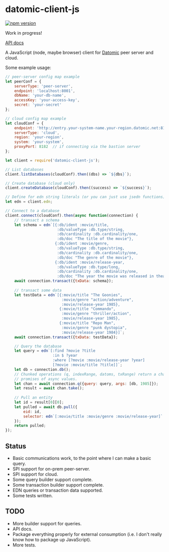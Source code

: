 # datomic-client-js

[![npm version](https://badge.fury.io/js/datomic-client-js.svg)](https://badge.fury.io/js/datomic-client-js)

Work in progress!

[API docs](https://csm.github.io/datomic-client-js/)

A JavaScript (node, maybe browser) client for [Datomic](https://datomic.com)
peer server and cloud.

Some example usage:

```javascript
// peer-server config map example
let peerConf = {
    serverType: 'peer-server',
    endpoint: 'localhost:8001',
    dbName: 'your-db-name',
    accessKey: 'your-access-key',
    secret: 'your-secret'
};

// cloud config map example
let cloudConf = {
    endpoint: 'http://entry.your-system-name.your-region.datomic.net:8182/',
    serverType: 'cloud',
    region: 'your-region',
    system: 'your-system',
    proxyPort: 8182  // if connecting via the bastion server
};

let client = require('datomic-client-js');

// List databases
client.listDatabases(cloudConf).then((dbs) => `${dbs}`);

// Create database (cloud only)
client.createDatabase(cloudConf).then((success) => `${success}`);

// Define for edn string literals (or you can just use jsedn functions).
let edn = client.edn;

// Connect to a database
client.connect(cloudConf).then(async function(connection) {
    // transact a schema
    let schema = edn`[{:db/ident :movie/title,
                       :db/valueType :db.type/string,
                       :db/cardinality :db.cardinality/one,
                       :db/doc "The title of the movie"},
                      {:db/ident :movie/genre,
                       :db/valueType :db.type/string,
                       :db/cardinality :db.cardinality/one,
                       :db/doc "The genre of the movie"},
                      {:db/ident :movie/release-year,
                       :db/valueType :db.type/long,
                       :db/cardinality :db.cardinality/one,
                       :db/doc "The year the movie was released in theaters"}]`;
    await connection.transact({txData: schema});
    
    // transact some data
    let testData = edn`[{:movie/title "The Goonies",
                         :movie/genre "action/adventure",
                         :movie/release-year 1985},
                        {:movie/title "Commando",
                         :movie/genre "thriller/action",
                         :movie/release-year 1985},
                        {:movie/title "Repo Man",
                         :movie/genre "punk dystopia",
                         :movie/release-year 1984}]`;
    await connection.transact({txData: testData});

    // Query the database
    let query = edn`[:find ?movie ?title
                     :in $ ?year
                     :where [?movie :movie/release-year ?year]
                     [?movie :movie/title ?title]]`;
    let db = connection.db();
    // Chunked operations (q, indexRange, datoms, txRange) return a channel that yields
    // promises of async values.
    let chan = await connection.q({query: query, args: [db, 1985]});
    let result = await chan.take();
    
    // Pull an entity
    let id = result[0][0];
    let pulled = await db.pull({
        eid: id,
        selector: edn`[:movie/title :movie/genre :movie/release-year]`    
    });
    return pulled;
});
```

## Status

* Basic communications work, to the point where I can make a basic query.
* SPI support for on-prem peer-server.
* SPI support for cloud.
* Some query builder support complete.
* Some transaction builder support complete.
* EDN queries or transaction data supported.
* Some tests written.

## TODO

* More builder support for queries.
* API docs.
* Package everything properly for external consumption (i.e. I don't really know how to package up JavaScript).
* More tests.